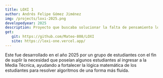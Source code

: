 ```yaml
---
title: LOXI 1
author: Andrés Felipe Gómez Jiménez
img: /projects/loxi-2025.png
developedyear: 2025
description: Proyecto que buscaba solucionar la falta de pensamiento lógico para resolver problemas dentro de la Media Técnica
get:
   git: https://github.com/Mateo-808/LOXI
   site: https://loxi-one.vercel.app/
---
```


Este fue desarrollado en el año 2025 por un grupo de estudiantes con el fin de suplir la necesidad que poseían algunos estudiantes al ingresar a la Media Técnica, ayudando a fortalecer la lógica matemática de los estudiantes para resolver algoritmos de una forma más fluida.